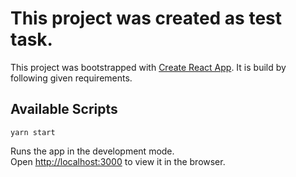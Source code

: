 # This project was created as test task. 

This project was bootstrapped with [Create React App](https://github.com/facebook/create-react-app). It is build by following given requirements.

## Available Scripts

`yarn start`

Runs the app in the development mode.\
Open [http://localhost:3000](http://localhost:3000) to view it in the browser.
